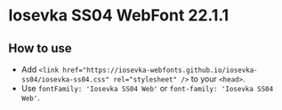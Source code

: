 # Iosevka SS04 WebFont 22.1.1

## How to use

- Add `<link href="https://iosevka-webfonts.github.io/iosevka-ss04/iosevka-ss04.css" rel="stylesheet" />` to your `<head>`.
- Use `fontFamily: 'Iosevka SS04 Web'` or `font-family: 'Iosevka SS04 Web'`.

